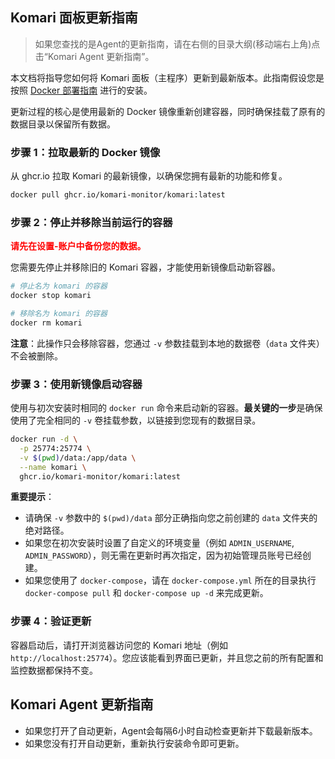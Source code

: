 ## Komari 面板更新指南

> 如果您查找的是Agent的更新指南，请在右侧的目录大纲(移动端右上角)点击“Komari Agent 更新指南”。

本文档将指导您如何将 Komari 面板（主程序）更新到最新版本。此指南假设您是按照 [Docker 部署指南](../install/docker.md) 进行的安装。

更新过程的核心是使用最新的 Docker 镜像重新创建容器，同时确保挂载了原有的数据目录以保留所有数据。

### 步骤 1：拉取最新的 Docker 镜像

从 ghcr.io 拉取 Komari 的最新镜像，以确保您拥有最新的功能和修复。

```bash
docker pull ghcr.io/komari-monitor/komari:latest
```

### 步骤 2：停止并移除当前运行的容器

<span style="color: red; font-weight: bold;">请先在设置-账户中备份您的数据。</span>

您需要先停止并移除旧的 Komari 容器，才能使用新镜像启动新容器。

```bash
# 停止名为 komari 的容器
docker stop komari

# 移除名为 komari 的容器
docker rm komari
```

**注意**：此操作只会移除容器，您通过 `-v` 参数挂载到本地的数据卷（`data` 文件夹）不会被删除。

### 步骤 3：使用新镜像启动容器

使用与初次安装时相同的 `docker run` 命令来启动新的容器。**最关键的一步**是确保使用了完全相同的 `-v` 卷挂载参数，以链接到您现有的数据目录。

```bash
docker run -d \
  -p 25774:25774 \
  -v $(pwd)/data:/app/data \
  --name komari \
  ghcr.io/komari-monitor/komari:latest
```

**重要提示**：
-   请确保 `-v` 参数中的 `$(pwd)/data` 部分正确指向您之前创建的 `data` 文件夹的绝对路径。
-   如果您在初次安装时设置了自定义的环境变量（例如 `ADMIN_USERNAME`, `ADMIN_PASSWORD`），则无需在更新时再次指定，因为初始管理员账号已经创建。
-   如果您使用了 `docker-compose`，请在 `docker-compose.yml` 所在的目录执行 `docker-compose pull` 和 `docker-compose up -d` 来完成更新。

### 步骤 4：验证更新

容器启动后，请打开浏览器访问您的 Komari 地址（例如 `http://localhost:25774`）。您应该能看到界面已更新，并且您之前的所有配置和监控数据都保持不变。

## Komari Agent 更新指南

- 如果您打开了自动更新，Agent会每隔6小时自动检查更新并下载最新版本。
- 如果您没有打开自动更新，重新执行安装命令即可更新。